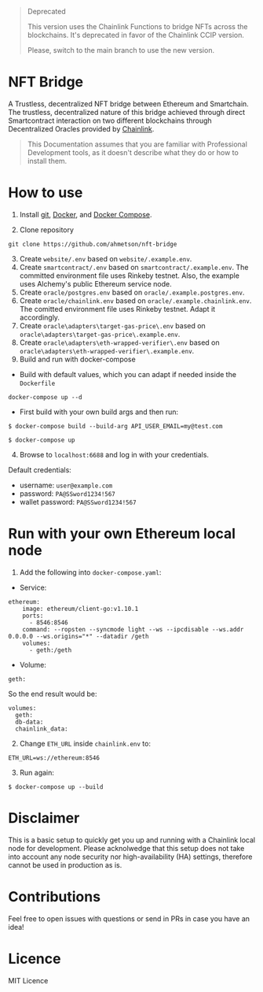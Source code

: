 > Deprecated
> 
> This version uses the Chainlink Functions to bridge NFTs across the blockchains.
> It's deprecated in favor of the Chainlink CCIP version.
> 
> Please, switch to the main branch to use the new version.

# NFT Bridge
A Trustless, decentralized NFT bridge between Ethereum and Smartchain.   
The trustless, decentralized nature of this bridge achieved through direct Smartcontract interaction on two different blockchains through Decentralized Oracles provided by [Chainlink](https://chain.link).

> This Documentation assumes that you are familiar with Professional Development tools, as it doesn't describe what they do or how to install them.

# How to use

1. Install [git](https://git-scm.com/), [Docker](https://www.docker.com/get-started), and [Docker Compose](https://docs.docker.com/compose/install/).

2. Clone repository
```
git clone https://github.com/ahmetson/nft-bridge
```

3. Create `website/.env` based on `website/.example.env`.
4. Create `smartcontract/.env` based on `smartcontract/.example.env`. The committed environment file uses Rinkeby testnet. Also, the example uses Alchemy's public Ethereum service node.
5. Create `oracle/postgres.env` based on `oracle/.example.postgres.env`.
6. Create `oracle/chainlink.env` based on `oracle/.example.chainlink.env`. The comitted environment file uses Rinkeby testnet. Adapt it accordingly.
7. Create `oracle\adapters\target-gas-price\.env` based on `oracle\adapters\target-gas-price\.example.env`.
8. Create `oracle\adapters\eth-wrapped-verifier\.env` based on `oracle\adapters\eth-wrapped-verifier\.example.env`.
9. Build and run with docker-compose

* Build with default values, which you can adapt if needed inside the `Dockerfile`
```
docker-compose up --d
```

* First build with your own build args and then run:

```
$ docker-compose build --build-arg API_USER_EMAIL=my@test.com

$ docker-compose up
```

4. Browse to `localhost:6688` and log in with your credentials.

Default credentials:
- username: `user@example.com`
- password: `PA@SSword1234!567`
- wallet password: `PA@SSword1234!567`

# Run with your own Ethereum local node

1. Add the following into `docker-compose.yaml`:

- Service:
```
ethereum:
    image: ethereum/client-go:v1.10.1
    ports:
      - 8546:8546
    command: --ropsten --syncmode light --ws --ipcdisable --ws.addr 0.0.0.0 --ws.origins="*" --datadir /geth
    volumes: 
      - geth:/geth
```

- Volume:
```
geth:
```

So the end result would be:
```
volumes: 
  geth:
  db-data:
  chainlink_data:
```

2. Change `ETH_URL` inside `chainlink.env` to:
```
ETH_URL=ws://ethereum:8546
```

3. Run again:

```
$ docker-compose up --build
```

# Disclaimer

This is a basic setup to quickly get you up and running with a Chainlink local node for development. Please acknolwedge that this setup does not take into account any node security nor high-availability (HA) settings, therefore cannot be used in production as is.

# Contributions

Feel free to open issues with questions or send in PRs in case you have an idea!

# Licence

MIT Licence
